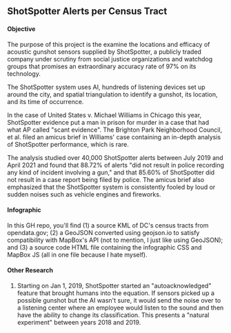 ## ShotSpotter Alerts per Census Tract

#### Objective
The purpose of this project is the examine the locations and efficacy of acoustic gunshot sensors supplied by ShotSpotter, a publicly traded company under scrutiny from social justice organizations and watchdog groups that promises an extraordinary accuracy rate of 97% on its technology.

The ShotSpotter system uses AI, hundreds of listening devices set up around the city, and spatial triangulation to identify a gunshot, its location, and its time of occurrence. 

In the case of United States v. Michael Williams in Chicago this year, ShotSpotter evidence put a man in prison for murder in a case that had what AP called "scant evidence". The Brighton Park Neighborhood Council, et al. filed an amicus brief in Williams' case containing an in-depth analysis of ShotSpotter performance, which is rare. 

The analysis studied over 40,000 ShotSpotter alerts between July 2019 and April 2021 and found that 88.72% of alerts "did not result in police recording any kind of incident involving a gun," and that 85.60% of ShotSpotter did not result in a case report being filed by police. The amicus brief also emphasized that the ShotSpotter system is consistently fooled by loud or sudden noises such as vehicle engines and fireworks.

#### Infographic

In this GH repo, you'll find (1) a source KML of DC's census tracts from opendata.gov; (2) a GeoJSON converted using geojson.io to satisfy compatibility with MapBox's API (not to mention, I just like using GeoJSON); and (3) a source code HTML file containing the infographic CSS and MapBox JS (all in one file because I hate myself).

#### Other Research
1. Starting on Jan 1, 2019, ShotSpotter started an "autoacknowledged" feature that brought humans into the equation. If sensors picked up a possible gunshot but the AI wasn't sure, it would send the noise over to a listening center where an employee would listen to the sound and then have the ability to change its classification. This presents a "natural experiment" between years 2018 and 2019. 
